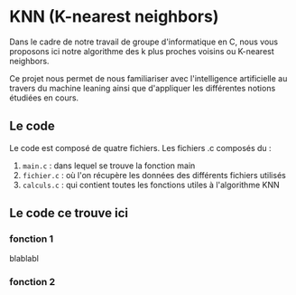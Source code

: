# KNN (K-nearest neighbors)
Dans le cadre de notre travail de groupe d'informatique en C, nous vous proposons ici notre algorithme des k plus proches voisins ou K-nearest neighbors.

Ce projet nous permet de nous familiariser avec l'intelligence artificielle au travers du machine leaning ainsi que d'appliquer les différentes notions étudiées en cours.

## Le code
Le code est composé de quatre fichiers.
Les fichiers .c composés du :
1. `main.c` : dans lequel se trouve la fonction main 
2. `fichier.c` : où l'on récupère les données des différents fichiers utilisés
3. `calculs.c` : qui contient toutes les fonctions utiles à l'algorithme KNN

## Le code ce trouve ici
### fonction 1
blablabl
### fonction 2

